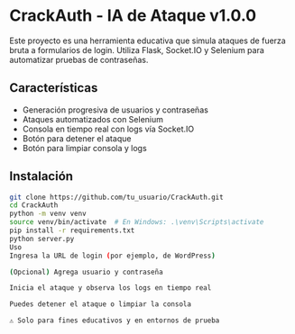 # CrackAuth - IA de Ataque v1.0.0

Este proyecto es una herramienta educativa que simula ataques de fuerza bruta a formularios de login. Utiliza Flask, Socket.IO y Selenium para automatizar pruebas de contraseñas.

## Características

- Generación progresiva de usuarios y contraseñas
- Ataques automatizados con Selenium
- Consola en tiempo real con logs vía Socket.IO
- Botón para detener el ataque
- Botón para limpiar consola y logs

## Instalación

```bash
git clone https://github.com/tu_usuario/CrackAuth.git
cd CrackAuth
python -m venv venv
source venv/bin/activate  # En Windows: .\venv\Scripts\activate
pip install -r requirements.txt
python server.py
Uso
Ingresa la URL de login (por ejemplo, de WordPress)

(Opcional) Agrega usuario y contraseña

Inicia el ataque y observa los logs en tiempo real

Puedes detener el ataque o limpiar la consola

⚠ Solo para fines educativos y en entornos de prueba